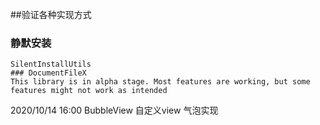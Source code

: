 ##验证各种实现方式
### 静默安装
    SilentInstallUtils
    ### DocumentFileX
    This library is in alpha stage. Most features are working, but some features might not work as intended

2020/10/14 16:00
  BubbleView  自定义view 气泡实现
